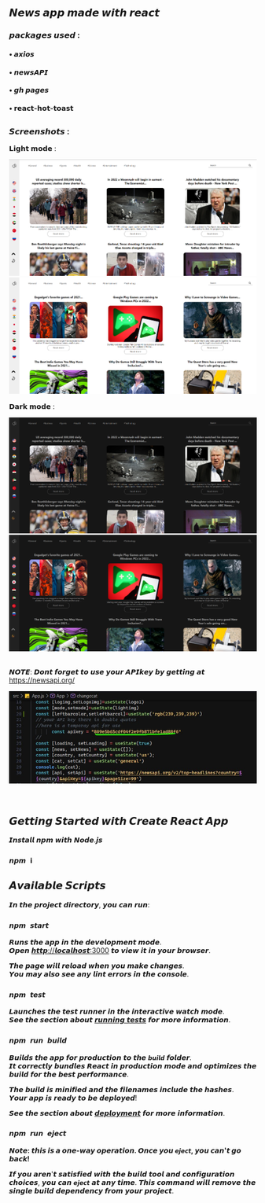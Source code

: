 ## 𝙉𝙚𝙬𝙨 𝙖𝙥𝙥 𝙢𝙖𝙙𝙚 𝙬𝙞𝙩𝙝 𝙧𝙚𝙖𝙘𝙩
### 𝙥𝙖𝙘𝙠𝙖𝙜𝙚𝙨 𝙪𝙨𝙚𝙙 :
#### • 𝙖𝙭𝙞𝙤𝙨
#### • 𝙣𝙚𝙬𝙨𝘼𝙋𝙄
#### • 𝙜𝙝 𝙥𝙖𝙜𝙚𝙨
#### • 𝗿𝗲𝗮𝗰𝘁-𝗵𝗼𝘁-𝘁𝗼𝗮𝘀𝘁
<!-- #### 𝘾𝙝𝙚𝙘𝙠 𝙤𝙪𝙩 𝙩𝙝𝙚 𝙙𝙚𝙥𝙡𝙤𝙮𝙢𝙚𝙣𝙩 : https://nisabmohd.github.io/news/ -->
##  


### 𝙎𝙘𝙧𝙚𝙚𝙣𝙨𝙝𝙤𝙩𝙨 : 

<p align="center">
  <p>𝗟𝗶𝗴𝗵𝘁 𝗺𝗼𝗱𝗲 : </p>
  <img src="images/1.png" >
  <img src="images/2.png">
   <p>𝗗𝗮𝗿𝗸 𝗺𝗼𝗱𝗲 : </p>
    <img src="images/1-1.png" >
   <img src="images/2-2.png">
 

</p>

##  

𝙉𝙊𝙏𝙀: 𝘿𝙤𝙣𝙩 𝙛𝙤𝙧𝙜𝙚𝙩 𝙩𝙤 𝙪𝙨𝙚 𝙮𝙤𝙪𝙧 𝘼𝙋𝙄𝙠𝙚𝙮 𝙗𝙮 𝙜𝙚𝙩𝙩𝙞𝙣𝙜 𝙖𝙩          https://newsapi.org/


<p align="center">
  <img src="images/apikey.jpg" >

</p>

<br/>


## 𝙂𝙚𝙩𝙩𝙞𝙣𝙜 𝙎𝙩𝙖𝙧𝙩𝙚𝙙 𝙬𝙞𝙩𝙝 𝘾𝙧𝙚𝙖𝙩𝙚 𝙍𝙚𝙖𝙘𝙩 𝘼𝙥𝙥


𝙄𝙣𝙨𝙩𝙖𝙡𝙡 𝙣𝙥𝙢 𝙬𝙞𝙩𝙝 𝙉𝙤𝙙𝙚.𝙟𝙨


### `𝙣𝙥𝙢 𝗶`

## 𝘼𝙫𝙖𝙞𝙡𝙖𝙗𝙡𝙚 𝙎𝙘𝙧𝙞𝙥𝙩𝙨

𝙄𝙣 𝙩𝙝𝙚 𝙥𝙧𝙤𝙟𝙚𝙘𝙩 𝙙𝙞𝙧𝙚𝙘𝙩𝙤𝙧𝙮, 𝙮𝙤𝙪 𝙘𝙖𝙣 𝙧𝙪𝙣:

### `𝙣𝙥𝙢 𝙨𝙩𝙖𝙧𝙩`

𝙍𝙪𝙣𝙨 𝙩𝙝𝙚 𝙖𝙥𝙥 𝙞𝙣 𝙩𝙝𝙚 𝙙𝙚𝙫𝙚𝙡𝙤𝙥𝙢𝙚𝙣𝙩 𝙢𝙤𝙙𝙚.\
𝙊𝙥𝙚𝙣 [𝙝𝙩𝙩𝙥://𝙡𝙤𝙘𝙖𝙡𝙝𝙤𝙨𝙩:3000](𝙝𝙩𝙩𝙥://𝙡𝙤𝙘𝙖𝙡𝙝𝙤𝙨𝙩:3000) 𝙩𝙤 𝙫𝙞𝙚𝙬 𝙞𝙩 𝙞𝙣 𝙮𝙤𝙪𝙧 𝙗𝙧𝙤𝙬𝙨𝙚𝙧.

𝙏𝙝𝙚 𝙥𝙖𝙜𝙚 𝙬𝙞𝙡𝙡 𝙧𝙚𝙡𝙤𝙖𝙙 𝙬𝙝𝙚𝙣 𝙮𝙤𝙪 𝙢𝙖𝙠𝙚 𝙘𝙝𝙖𝙣𝙜𝙚𝙨.\
𝙔𝙤𝙪 𝙢𝙖𝙮 𝙖𝙡𝙨𝙤 𝙨𝙚𝙚 𝙖𝙣𝙮 𝙡𝙞𝙣𝙩 𝙚𝙧𝙧𝙤𝙧𝙨 𝙞𝙣 𝙩𝙝𝙚 𝙘𝙤𝙣𝙨𝙤𝙡𝙚.

### `𝙣𝙥𝙢 𝙩𝙚𝙨𝙩`

𝙇𝙖𝙪𝙣𝙘𝙝𝙚𝙨 𝙩𝙝𝙚 𝙩𝙚𝙨𝙩 𝙧𝙪𝙣𝙣𝙚𝙧 𝙞𝙣 𝙩𝙝𝙚 𝙞𝙣𝙩𝙚𝙧𝙖𝙘𝙩𝙞𝙫𝙚 𝙬𝙖𝙩𝙘𝙝 𝙢𝙤𝙙𝙚.\
𝙎𝙚𝙚 𝙩𝙝𝙚 𝙨𝙚𝙘𝙩𝙞𝙤𝙣 𝙖𝙗𝙤𝙪𝙩 [𝙧𝙪𝙣𝙣𝙞𝙣𝙜 𝙩𝙚𝙨𝙩𝙨](𝙝𝙩𝙩𝙥𝙨://𝙛𝙖𝙘𝙚𝙗𝙤𝙤𝙠.𝙜𝙞𝙩𝙝𝙪𝙗.𝙞𝙤/𝙘𝙧𝙚𝙖𝙩𝙚-𝙧𝙚𝙖𝙘𝙩-𝙖𝙥𝙥/𝙙𝙤𝙘𝙨/𝙧𝙪𝙣𝙣𝙞𝙣𝙜-𝙩𝙚𝙨𝙩𝙨) 𝙛𝙤𝙧 𝙢𝙤𝙧𝙚 𝙞𝙣𝙛𝙤𝙧𝙢𝙖𝙩𝙞𝙤𝙣.

### `𝙣𝙥𝙢 𝙧𝙪𝙣 𝙗𝙪𝙞𝙡𝙙`

𝘽𝙪𝙞𝙡𝙙𝙨 𝙩𝙝𝙚 𝙖𝙥𝙥 𝙛𝙤𝙧 𝙥𝙧𝙤𝙙𝙪𝙘𝙩𝙞𝙤𝙣 𝙩𝙤 𝙩𝙝𝙚 `𝙗𝙪𝙞𝙡𝙙` 𝙛𝙤𝙡𝙙𝙚𝙧.\
𝙄𝙩 𝙘𝙤𝙧𝙧𝙚𝙘𝙩𝙡𝙮 𝙗𝙪𝙣𝙙𝙡𝙚𝙨 𝙍𝙚𝙖𝙘𝙩 𝙞𝙣 𝙥𝙧𝙤𝙙𝙪𝙘𝙩𝙞𝙤𝙣 𝙢𝙤𝙙𝙚 𝙖𝙣𝙙 𝙤𝙥𝙩𝙞𝙢𝙞𝙯𝙚𝙨 𝙩𝙝𝙚 𝙗𝙪𝙞𝙡𝙙 𝙛𝙤𝙧 𝙩𝙝𝙚 𝙗𝙚𝙨𝙩 𝙥𝙚𝙧𝙛𝙤𝙧𝙢𝙖𝙣𝙘𝙚.

𝙏𝙝𝙚 𝙗𝙪𝙞𝙡𝙙 𝙞𝙨 𝙢𝙞𝙣𝙞𝙛𝙞𝙚𝙙 𝙖𝙣𝙙 𝙩𝙝𝙚 𝙛𝙞𝙡𝙚𝙣𝙖𝙢𝙚𝙨 𝙞𝙣𝙘𝙡𝙪𝙙𝙚 𝙩𝙝𝙚 𝙝𝙖𝙨𝙝𝙚𝙨.\
𝙔𝙤𝙪𝙧 𝙖𝙥𝙥 𝙞𝙨 𝙧𝙚𝙖𝙙𝙮 𝙩𝙤 𝙗𝙚 𝙙𝙚𝙥𝙡𝙤𝙮𝙚𝙙!

𝙎𝙚𝙚 𝙩𝙝𝙚 𝙨𝙚𝙘𝙩𝙞𝙤𝙣 𝙖𝙗𝙤𝙪𝙩 [𝙙𝙚𝙥𝙡𝙤𝙮𝙢𝙚𝙣𝙩](𝙝𝙩𝙩𝙥𝙨://𝙛𝙖𝙘𝙚𝙗𝙤𝙤𝙠.𝙜𝙞𝙩𝙝𝙪𝙗.𝙞𝙤/𝙘𝙧𝙚𝙖𝙩𝙚-𝙧𝙚𝙖𝙘𝙩-𝙖𝙥𝙥/𝙙𝙤𝙘𝙨/𝙙𝙚𝙥𝙡𝙤𝙮𝙢𝙚𝙣𝙩) 𝙛𝙤𝙧 𝙢𝙤𝙧𝙚 𝙞𝙣𝙛𝙤𝙧𝙢𝙖𝙩𝙞𝙤𝙣.

### `𝙣𝙥𝙢 𝙧𝙪𝙣 𝙚𝙟𝙚𝙘𝙩`

**𝙉𝙤𝙩𝙚: 𝙩𝙝𝙞𝙨 𝙞𝙨 𝙖 𝙤𝙣𝙚-𝙬𝙖𝙮 𝙤𝙥𝙚𝙧𝙖𝙩𝙞𝙤𝙣. 𝙊𝙣𝙘𝙚 𝙮𝙤𝙪 `𝙚𝙟𝙚𝙘𝙩`, 𝙮𝙤𝙪 𝙘𝙖𝙣'𝙩 𝙜𝙤 𝙗𝙖𝙘𝙠!**

𝙄𝙛 𝙮𝙤𝙪 𝙖𝙧𝙚𝙣'𝙩 𝙨𝙖𝙩𝙞𝙨𝙛𝙞𝙚𝙙 𝙬𝙞𝙩𝙝 𝙩𝙝𝙚 𝙗𝙪𝙞𝙡𝙙 𝙩𝙤𝙤𝙡 𝙖𝙣𝙙 𝙘𝙤𝙣𝙛𝙞𝙜𝙪𝙧𝙖𝙩𝙞𝙤𝙣 𝙘𝙝𝙤𝙞𝙘𝙚𝙨, 𝙮𝙤𝙪 𝙘𝙖𝙣 `𝙚𝙟𝙚𝙘𝙩` 𝙖𝙩 𝙖𝙣𝙮 𝙩𝙞𝙢𝙚. 𝙏𝙝𝙞𝙨 𝙘𝙤𝙢𝙢𝙖𝙣𝙙 𝙬𝙞𝙡𝙡 𝙧𝙚𝙢𝙤𝙫𝙚 𝙩𝙝𝙚 𝙨𝙞𝙣𝙜𝙡𝙚 𝙗𝙪𝙞𝙡𝙙 𝙙𝙚𝙥𝙚𝙣𝙙𝙚𝙣𝙘𝙮 𝙛𝙧𝙤𝙢 𝙮𝙤𝙪𝙧 𝙥𝙧𝙤𝙟𝙚𝙘𝙩.
